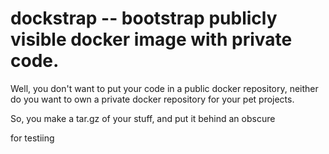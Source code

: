 # dockstrap -- bootstrap publicly visible docker image with private code.

Well, you don't want to put your code in a public docker repository, neither
do you want to own a private docker repository for your pet projects.


So, you make a tar.gz of your stuff, and put it behind an obscure 



for testiing
